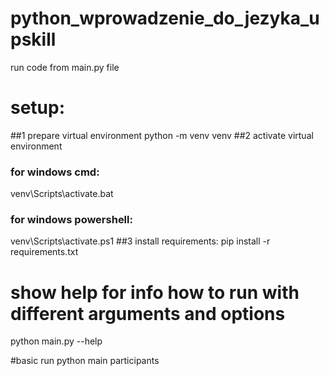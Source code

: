 # python_wprowadzenie_do_jezyka_upskill
run code from main.py file

# setup:
##1 prepare virtual environment
python -m venv venv
##2 activate virtual environment
### for windows cmd:
venv\Scripts\activate.bat
### for windows powershell:
venv\Scripts\activate.ps1
##3 install requirements:
pip install -r requirements.txt

# show help for info how to run with different arguments and options
python main.py --help

#basic run
python main participants
